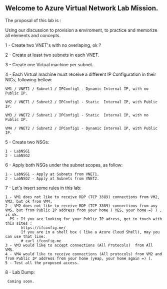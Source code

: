 ## Welcome to Azure Virtual Network Lab Mission. 

The proposal of this lab is : 

Using our discussion to provision a enviroment, to practice and memorize all elements and concepts. 

1 - Create two VNET's with no overlaping, ok ?

2 - Create at least two subnets in each VNET.

3 - Create one Virtual machine per subnet.

4 - Each Virtual machine must receive a different IP Configuration in their NICs, following bellow: 

    VM1 / VNET1 / Subnet1 / IPConfig1 - Dynamic Internal IP, with no Public IP. 
    
    VM2 / VNET1 / Subnet2 / IPConfig1 - Static  Internal IP, with Public IP. 
    
    VM3 / VNET2 / Subnet1 / IPConfig1 - Static  Internal IP, with no Public IP. 
    
    VM4 / VNET2 / Subnet2 / IPConfig1 - Dynamic Internal IP, with Public IP. 
    

5 - Create two NSGs:
   
    1 - LabNSG1
    2 - LabNSG2 
    
6 - Apply both NSGs under the subnet scopes, as follow:
    
    1 - LabNSG1 - Apply at Subnets from VNET1. 
    2 - LabNSG2 - Apply at Subnets from VNET2. 
    
7 - Let's insert some rules in this lab:
    
    1 - VM1 does not like to receive RDP (TCP 3389) connections from VM2, VM3, but ok from VM4. 
    2 - VM2 does not like to receive RDP (TCP 3389) connections from any VMS, but from Public IP address from your home ( YES, your home =) ) , is ok. 
      PS : If you are looking for your Public IP adress, get in touch with this sites : 
           https://ifconfig.me/
           If you are in a shell box ( like a Azure Cloud Shell), may you can use that line:
           # curl ifconfig.me 
    3 - VM3 would like to accept connections (All Protocols)  from All VMS. 
    4 - VM4 would like to receive connections (All protocols) from VM2 and from Public IP address from your home (yeap, your home again =) ). 
    5 - Test all the proposed access. 
    
 8 - Lab Dump:
 
     Coming soon. 
